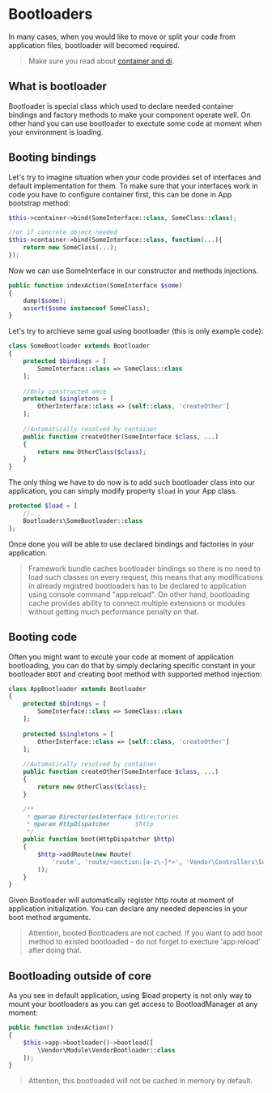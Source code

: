 # Bootloaders
In many cases, when you would like to move or split your code from application files, bootloader will becomed required.

> Make sure you read about [container and di](/framework/container.md).

## What is bootloader
Bootloader is special class which used to declare needed container bindings and factory methods to make your component operate well. On other hand you can use bootloader to exectute some code at moment when your environment is loading.

## Booting bindings
Let's try to imagine situation when your code provides set of interfaces and default implementation for them. To make sure that your interfaces work in code you have to configure container first, this can be done in App bootstrap method:

```php
$this->container->bind(SomeInterface::class, SomeClass::class);

//or if concrete object needed
$this->container->bind(SomeInterface::class, function(...){
    return new SomeClass(...);
});
```

Now we can use SomeInterface in our constructor and methods injections.

```php
public function indexAction(SomeInterface $some)
{
    dump($some);
    assert($some instanceof SomeClass);
}
```

Let's try to archieve same goal using bootloader (this is only example code):

```php
class SomeBootloader extends Bootloader
{
    protected $bindings = [
        SomeInterface::class => SomeClass::class
    ];
    
    //Only constructed once
    protected $singletons = [
        OtherInterface::class => [self::class, 'createOther']
    ];
    
    //Automatically resolved by container
    public function createOther(SomeInterface $class, ...)
    {
        return new OtherClass($class);
    }
}
```

The only thing we have to do now is to add such bootloader class into our application, you can simply modify property `$load` in your App class.

```php
protected $load = [
    //...
    Bootloaders\SomeBootloader::class
];
```

Once done you will be able to use declared bindings and factories in your application. 

> Framework bundle caches bootloader bindings so there is no need to load such classes on every request, this means that any modifications in already registred bootloaders has to be declared to application using console command "app:reload". On other 
hand, bootloading cache provides ability to connect multiple extensions or modules without getting much performance penalty on that.

## Booting code
Often you might want to excute your code at moment of application bootloading, you can do that by simply declaring specific constant in your bootloader `BOOT` and creating boot method with supported method injection:

```php
class AppBootloader extends Bootloader 
{
    protected $bindings = [
        SomeInterface::class => SomeClass::class
    ];
    
    protected $singletons = [
        OtherInterface::class => [self::class, 'createOther']
    ];
    
    //Automatically resolved by container
    public function createOther(SomeInterface $class, ...)
    {
        return new OtherClass($class);
    }

    /**
     * @param DirectoriesInterface $directories
     * @param HttpDispatcher       $http
     */
    public function boot(HttpDispatcher $http)
    {
        $http->addRoute(new Route(
            'route', 'route/<section:[a-z\-]*>', 'Vendor\Controllers\SomeController::action'
        ));
    }
}
```

Given Bootloader will automatically register http route at moment of application initialization. You can declare any needed depencies in your boot method arguments.

> Attention, booted Bootloaders are not cached. If you want to add boot method to existed bootloaded - do not forget to execture 'app:reload' after doing that.

## Bootloading outside of core
As you see in default application, using $load property is not only way to mount your bootloaders as you can get access to BootloadManager at any moment:

```php
public function indexAction()
{
    $this->app->bootloader()->bootload([
        \Vendor\Module\VendorBootloader::class
    ]);
}
```

> Attention, this bootloaded will not be cached in memory by default.
